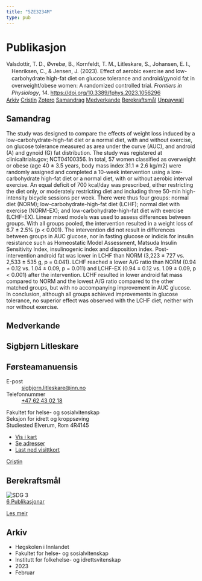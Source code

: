 ```yaml
---
title: "5ZE3234M"
type: pub
---
```

<h1>Publikasjon</h1>
<article id="csl-bib-container-5ZE3234M" class="csl-bib-container">
  <div class="csl-bib-body" style="line-height: 1.35; padding-left: 1em; text-indent:-1em;">
  <div class="csl-entry">Valsdottir, T. D., &#xD8;vreb&#xF8;, B., Kornfeldt, T. M., Litleskare, S., Johansen, E. I., Henriksen, C., &amp; Jensen, J. (2023). Effect of aerobic exercise and low-carbohydrate high-fat diet on glucose tolerance and android/gynoid fat in overweight/obese women: A randomized controlled trial. <i>Frontiers in Physiology</i>, <i>14</i>. <a href="https://doi.org/10.3389/fphys.2023.1056296">https://doi.org/10.3389/fphys.2023.1056296</a></div>
</div>
  <div class="csl-bib-buttons">
    <a href="#taxonomy-article-5ZE3234M" class="csl-bib-button">Arkiv</a>
    <a href="https://app.cristin.no/results/show.jsf?id=2123157" alt="Cristin URL" class="csl-bib-button">Cristin</a>
    <a href="http://zotero.org/groups/5402882/items/5ZE3234M" alt="Zotero URL" class="csl-bib-button">Zotero</a>
    <a href="#abstract-article-5ZE3234M" class="csl-bib-button">Samandrag</a>
    <a href="#contributors-article-5ZE3234M" class="csl-bib-button">Medverkande</a>
    <a href="#sdg-article-5ZE3234M" class="csl-bib-button">Berekraftsmål</a>
    <a href="https://www.frontiersin.org/articles/10.3389/fphys.2023.1056296/pdf" class="csl-bib-button">Unpaywall</a>
  </div>
  <div id="csl-bib-meta-container-5ZE3234M"></div>
</article>
<div id="csl-bib-meta-5ZE3234M" class="csl-bib-meta">
  <article id="abstract-article-5ZE3234M" class="abstract-article">
    <h1>Samandrag</h1>
    The study was designed to compare the effects of weight loss induced by a low-carbohydrate-high-fat diet or a normal diet, with and without exercise, on glucose tolerance measured as area under the curve (AUC), and android (A) and gynoid (G) fat distribution. The study was registered at clinicaltrials.gov; NCT04100356. In total, 57 women classified as overweight or obese (age 40 ± 3.5 years, body mass index 31.1 ± 2.6 kg/m2) were randomly assigned and completed a 10-week intervention using a low-carbohydrate high-fat diet or a normal diet, with or without aerobic interval exercise. An equal deficit of 700 kcal/day was prescribed, either restricting the diet only, or moderately restricting diet and including three 50-min high-intensity bicycle sessions per week. There were thus four groups: normal diet (NORM); low-carbohydrate-high-fat diet (LCHF); normal diet with exercise (NORM-EX); and low-carbohydrate-high-fat diet with exercise (LCHF-EX). Linear mixed models was used to assess differences between groups. With all groups pooled, the intervention resulted in a weight loss of 6.7 ± 2.5% (p &lt; 0.001). The intervention did not result in differences between groups in AUC glucose, nor in fasting glucose or indicis for insulin resistance such as Homeostatic Model Assessment, Matsuda Insulin Sensitivity Index, insulinogenic index and disposition index. Post-intervention android fat was lower in LCHF than NORM (3,223 ± 727 vs. 2,533 ± 535 g, p = 0.041). LCHF reached a lower A/G ratio than NORM (0.94 ± 0.12 vs. 1.04 ± 0.09, p = 0.011) and LCHF-EX (0.94 ± 0.12 vs. 1.09 ± 0.09, p &lt; 0.001) after the intervention. LCHF resulted in lower android fat mass compared to NORM and the lowest A/G ratio compared to the other matched groups, but with no accompanying improvement in AUC glucose. In conclusion, although all groups achieved improvements in glucose tolerance, no superior effect was observed with the LCHF diet, neither with nor without exercise.
  </article>
  <article id="contributors-article-5ZE3234M" class="contributors-article">
    <h1>Medverkande</h1>
    <div class="personas"> <div class="vrtx-hinn-person-card"> <div class="photo"> <i class="lar la-user-circle missing-person"></i> </div> <div class="info"> <hgroup><h1>Sigbjørn Litleskare</h1> <h2>Førsteamanuensis</h2> </hgroup><dl> <dt>E-post</dt> <dd> <a href="mailto:sigbjorn.litleskare@inn.no">sigbjorn.litleskare@inn.no</a> </dd> <dt>Telefonnummer</dt> <dd><a href="tel:+4762430218"> +47 62 43 02 18 </a></dd> </dl> <p> Fakultet for helse- og sosialvitenskap<br> Seksjon for idrett og kroppsøving<br> Studiested Elverum, Rom 4R4145 </p> <ul class="vrtx-hinn-links"> <li><a href="https://www.google.com/maps?q=60.88156,11.53723">Vis i kart</a></li> <li><a href="https://www.inn.no/finn-en-ansatt/sigbjorn-litleskare.html#vrtx-hinn-addresses">Se adresser</a></li> <li><a href="https://www.inn.no/finn-en-ansatt/sigbjorn-litleskare.html?vrtx=vcf">Last ned visittkort</a></li> </ul> </div> </div> <a href="https://app.cristin.no/persons/show.jsf?id=477352" alt="Cristin URL" class="personas-cristin">Cristin</a> </div>
  </article>
  <article id="sdg-article-5ZE3234M" class="sdg-article">
    <h1>Berekraftsmål</h1>
    <div class="sdg-container"><div id="sdg3" class="sdg"> <img src="{{< params subfolder >}}images/sdg/sdg03_no.png" class="image" alt="SDG 3"> <div class="sdg-overlay"> <a href="{{< params subfolder >}}no/archive/?sdg=3#archive" class="sdg-publication-count"><span>6</span> Publikasjonar</a> <p><a href="NA" class="sdg-read-more">Les meir</a></p> </div> </div></div>
  </article>
  <article id="taxonomy-article-5ZE3234M" class="taxonomy-article">
    <h1>Arkiv</h1>
    <ul>
      <li>Høgskolen i Innlandet</li>
      <li>Fakultet for helse- og sosialvitenskap</li>
      <li>Institutt for folkehelse- og idrettsvitenskap</li>
      <li>2023</li>
      <li>Februar</li>
    </ul>
  </article>
</div>

